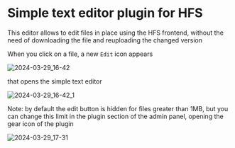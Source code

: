 # Simple text editor plugin for HFS

This editor allows to edit files in place using the HFS frontend, without the need of downloading the file and reuploading the changed version

When you click on a file, a new `Edit` icon appears

![2024-03-29_16-42](https://github.com/damienzonly/hfs-simple-editor/assets/38798780/dea51cca-4c86-49d2-9259-45496e739581)

that opens the simple text editor

![2024-03-29_16-42_1](https://github.com/damienzonly/hfs-simple-editor/assets/38798780/a05529b6-2c88-4515-a21e-ec549466bc26)

Note: by default the edit button is hidden for files greater than 1MB, but you can change this limit in the plugin section of the admin panel, opening the gear icon of the plugin


![2024-03-29_17-31](https://github.com/damienzonly/hfs-simple-editor/assets/38798780/8c386e27-5726-4219-a6f5-27c8371da694)